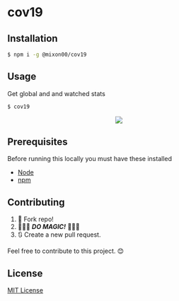 # cov19

## Installation

```sh
$ npm i -g @mixon00/cov19
```

## Usage

Get global and and watched stats

```sh
$ cov19
```
<p align="center">
 <img src="https://github.com/mixon00/cov19-cli/blob/master/docs/render1592273488790">
</p>

## Prerequisites

Before running this locally you must have these installed

- [Node](https://nodejs.org/)
- [npm](https://www.npmjs.com/)

## Contributing

1. 🍴 Fork repo!
2. 🌈🌈🌈 **_DO MAGIC!_** 🌈🌈🌈
3. 🔃 Create a new pull request.

Feel free to contribute to this project. 😊

## License

[MIT License](https://github.com/mixon00/cov19-cli/blob/master/LICENSE)
